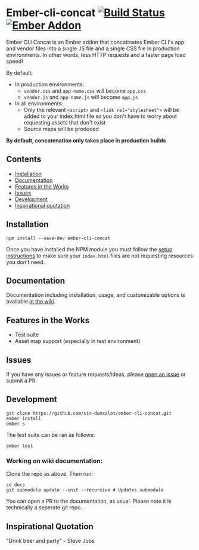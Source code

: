 Ember-cli-concat [![Build Status](https://travis-ci.org/sir-dunxalot/ember-cli-concat.svg?branch=develop)](https://travis-ci.org/sir-dunxalot/ember-cli-concat) [![Ember Addon](https://s3.amazonaws.com/images.jebbit.com/ember/badge.svg)](//emberaddons.com)
======

Ember CLI Concat is an Ember addon that concatinates Ember CLI's app and vendor files into a single JS file and a single CSS file in production environments. In other words, less HTTP requests and a faster page load speed!

By default:
- In production environments:
  - `vendor.css` and `app-name.css` will become `app.css`
  - `vendor.js` and `app-name.js` will become `app.js`
- In all environments:
  - Only the relevant `<script>` and `<link rel="stylesheet">` will be added to your index.html file so you don't have to worry about requesting assets that don't exist
  - Source maps will be produced

**By default, concatenation only takes place in production builds**


## Contents

- [Installation](#installation)
- [Documentation](#documentation)
- [Features in the Works](#features-in-the-works)
- [Issues](#issues)
- [Development](#development)
- [Inspirational quotation](#inspirational-quotation)


## Installation

```
npm install --save-dev ember-cli-concat
```

Once you have installed the NPM module you must follow the [setup instructions]() to make sure your `index.html` files are not requesting resources you don't need.


## Documentation

Documentation including installation, usage, and customizable options is available [in the wiki](https://github.com/sir-dunxalot/ember-cli-concat/wiki).


## Features in the Works

- Test suite
- Asset map support (especially in test environment)


## Issues

If you have any issues or feature requests/ideas, please [open an issue](https://github.com/sir-dunxalot/ember-flash-messages/issues/new) or submit a PR.


## Development

```shell
git clone https://github.com/sir-dunxalot/ember-cli-concat.git
ember install
ember s
```

The test suite can be ran as follows:

```shell
ember test
```

### Working on wiki documentation:

Clone the repo as above. Then run:

```shell
cd docs
git submodule update --init --recursive # Updates submodule
```

You can open a PR to the documentation, as usual. Please note it is technically a seperate git repo.


## Inspirational Quotation

"Drink beer and party" - Steve Jobs
